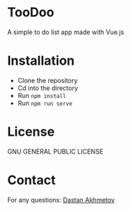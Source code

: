 # TooDoo

A simple to do list app made with Vue.js

# Installation
- Clone the repository
- Cd into the directory
- Run ```npm install```
- Run ```npm run serve```

# License
GNU GENERAL PUBLIC LICENSE

# Contact
For any questions:
<a href="mailto:ddakhmet@gmail.com">Dastan Akhmetov</a>

